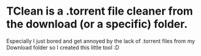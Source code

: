 # TClean is a .torrent file cleaner from the download (or a specific) folder.

Especially I just bored and get annoyed by the lack of .torrent files from my Download folder so I created this little tool :D
